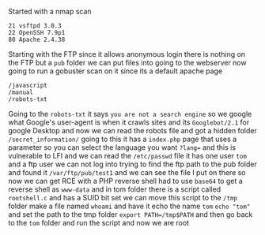 Started with a nmap scan
```
21 vsftpd 3.0.3
22 OpenSSH 7.9p1
80 Apache 2.4.38
```
Starting with the FTP since it allows anonymous login there is nothing on the FTP but a `pub` folder we can put files into going to the webserver now going to run a gobuster scan on it since its a default apache page 
```
/javascript
/manual
/robots-txt
```
Going to the `robots-txt` it says `you are not a search engine` so we google what Google's user-agent is when it crawls sites and its `Googlebot/2.1` for google Desktop and now we can read the robots file and got a hidden folder `/secret_information/` going to this it has a `index.php` page that uses a parameter so you can select the language you want `?lang=` and this is vulnerable to LFI and we can read the `/etc/passwd` file it has one user `tom` and a ftp user we can not log into trying to find the ftp path to the pub folder and found it `/var/ftp/pub/test1` and we can see the file I put on there so now we can get RCE with a PHP reverse shell had to use `base64` to get a reverse shell as `www-data` and in tom folder there is a script called `rootshell.c` and has a SUID bit set we can move this script to the `/tmp` folder make a file named `whoami` and have it echo the name `tom` `echo "tom"` and set the path to the tmp folder `export PATH=/tmp$PATH` and then go back to the `tom` folder and run the script and now we are root 